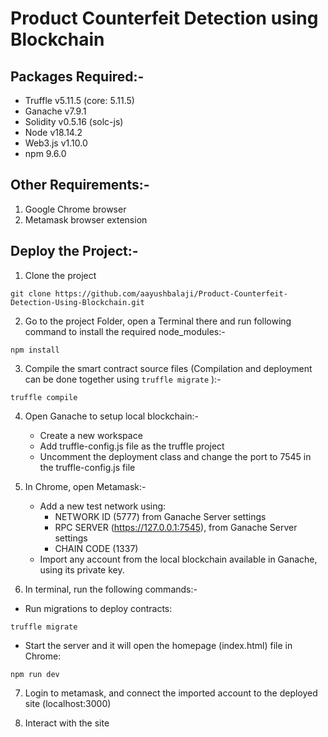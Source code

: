 # Product Counterfeit Detection using Blockchain

## Packages Required:-
- Truffle v5.11.5 (core: 5.11.5)
- Ganache v7.9.1
- Solidity v0.5.16 (solc-js)
- Node v18.14.2
- Web3.js v1.10.0
- npm 9.6.0


## Other Requirements:-
1. Google Chrome browser 
2. Metamask browser extension
    
## Deploy the Project:- 

1. Clone the project
```
git clone https://github.com/aayushbalaji/Product-Counterfeit-Detection-Using-Blockchain.git
```

2. Go to the project Folder, open a Terminal there and run following command to install the required node_modules:-
```
npm install
```

3. Compile the smart contract source files (Compilation and deployment can be done together using ```truffle migrate``` ):-
```
truffle compile
```

4. Open Ganache to setup local blockchain:-
    - Create a new workspace
    - Add truffle-config.js file as the truffle project 
    - Uncomment the deployment class and change the port to 7545 in the truffle-config.js file

5. In Chrome, open Metamask:-
   - Add a new test network using:
        - NETWORK ID (5777) from Ganache Server settings 
        - RPC SERVER (https://127.0.0.1:7545), from Ganache Server settings
        - CHAIN CODE (1337)
   - Import any account from the local blockchain available in Ganache, using its private key.

6. In terminal, run the following commands:-
- Run migrations to deploy contracts:
```
truffle migrate
```
- Start the server and it will open the homepage (index.html) file in Chrome:
```
npm run dev 
``` 

7. Login to metamask, and connect the imported account to the deployed site (localhost:3000)

8. Interact with the site
